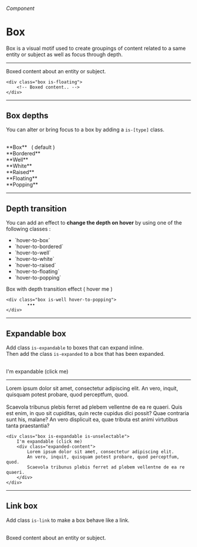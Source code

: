 <h6 class="subtitle is-5 has-text-grey">Component</h6><h1 class="title is-1 has-text-weight-bold">Box</h1>
<p class="subtitle is-5">
    <span class="has-text-weight-semibold">Box</span> is a visual motif used to create groupings of content related to a same entity or subject as well as focus through depth.
</p>

<hr class="is-large is-visible">

<div class="box is-well is-marginless">
    <div class="box">
        <div class="box is-floating">Boxed content about an entity or subject.</div>
    </div>
</div>

```
<div class="box is-floating">
    <!-- Boxed content.. -->
</div>
```

<hr class="is-large is-visible">

<h2 class="title is-4">Box depths</h2>

You can alter or bring focus to a box by adding a `is-[type]` class.<br><br>

<div class="box is-well is-large">

<div class="box">
    <div class="subtitle has-text-grey-dark is-6">**Box** &nbsp; ( default )</div>
</div>
<div class="box is-bordered">
    <div class="subtitle has-text-grey-dark is-6">**Bordered**</div>
</div>
<div class="box is-well">
    <div class="subtitle has-text-grey-dark is-6">**Well**</div>
</div>
<div class="box is-white">
    <div class="subtitle has-text-grey-dark is-6">**White**</div>
</div>
<div class="box is-raised">
    <div class="subtitle has-text-grey-dark is-6">**Raised**</div>
</div>
<div class="box is-floating">
    <div class="subtitle has-text-grey-dark is-6">**Floating**</div>
</div>
<div class="box is-popping">
    <div class="subtitle has-text-grey-dark is-6">**Popping**</div>
</div>
</div>

<hr class="is-large is-visible">

<h2 class="title is-4">Depth transition</h2>

You can add an effect to <strong>change the depth on hover</strong> by using one of the following classes :

<ul class="list">
    <li>`hover-to-box`</li>
    <li>`hover-to-bordered`</li>
    <li>`hover-to-well`</li>
    <li>`hover-to-white`</li>
    <li>`hover-to-raised`</li>
    <li>`hover-to-floating`</li>
    <li>`hover-to-popping`</li>
</ul>

<div class="box is-well is-marginless">
    <div class="box">
        <div class="box is-well hover-to-popping">Box with depth transition effect ( hover me )</div>
    </div>
</div>

```
<div class="box is-well hover-to-popping">
        •••
</div>
```

<hr class="is-large is-visible">

<h2 class="title is-4">Expandable box</h2>

Add class `is-expandable` to boxes that can expand inline.<br>Then add the class `is-expanded` to a box that has been expanded.

<br>

<div class="box is-well is-marginless ">
    <div class="box">
        <div id="ebox" class="box is-large is-white hover-to-popping is-expandable is-unselectable" onclick="toggleExpand('ebox')">
            <span class="title is-4 has-text-grey-darker">I'm expandable <span class="has-text-grey has-text-weight-normal">(click me)</span></span>
            <div class="expanded-content">
                <hr class="is-small">
                <div class="subtitle is-5 has-text-grey-darker">Lorem ipsum dolor sit amet, consectetur adipiscing elit. An vero, inquit, quisquam potest probare, quod perceptfum, quod.<br><br>Scaevola tribunus plebis ferret ad plebem vellentne de ea re quaeri. Quis est enim, in quo sit cupiditas, quin recte cupidus dici possit? Quae contraria sunt his, malane? An vero displicuit ea, quae tributa est animi virtutibus tanta praestantia?</div>
            </div>
        </div>
    </div>
</div>

    <div class="box is-expandable is-unselectable">
        I'm expandable (click me)
        <div class="expanded-content">
            Lorem ipsum dolor sit amet, consectetur adipiscing elit.
            An vero, inquit, quisquam potest probare, quod perceptfum, quod.
            Scaevola tribunus plebis ferret ad plebem vellentne de ea re quaeri.
        </div>
    </div>


<hr class="is-large is-visible">

<h2 class="title is-4">Link box</h2>

Add class `is-link` to make a box behave like a link.

<br>

<div class="box is-well is-relaxed">
    <div class="box is-white is-link">Boxed content about an entity or subject.</div>
</div>
